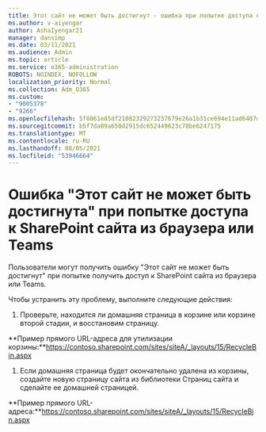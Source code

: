 ```yaml
---
title: Этот сайт не может быть достигнут - ошибка при попытке доступа к SharePoint сайта из браузера или Teams
ms.author: v-aiyengar
author: AshaIyengar21
manager: dansimp
ms.date: 03/11/2021
ms.audience: Admin
ms.topic: article
ms.service: o365-administration
ROBOTS: NOINDEX, NOFOLLOW
localization_priority: Normal
ms.collection: Adm_O365
ms.custom:
- "9005378"
- "9266"
ms.openlocfilehash: 5f8861e85df21082329273237679e26a1b31ce694e11ad6407d4690d7caf2fc9
ms.sourcegitcommit: b5f7da89a650d2915dc652449623c78be6247175
ms.translationtype: MT
ms.contentlocale: ru-RU
ms.lasthandoff: 08/05/2021
ms.locfileid: "53946664"
---
```

# <a name="this-site-cant-be-reached-error-when-trying-to-access-sharepoint-site-from-browser-or-teams"></a>Ошибка "Этот сайт не может быть достигнута" при попытке доступа к SharePoint сайта из браузера или Teams

Пользователи могут получить ошибку "Этот сайт не может быть достигнут" при попытке получить доступ к SharePoint сайта из браузера или Teams. 

Чтобы устранить эту проблему, выполните следующие действия: 

1. Проверьте, находится ли домашняя страница в корзине или корзине второй стадии, и восстановим страницу.

**Пример прямого URL-адреса для утилизации корзины:**https://contoso.sharepoint.com/sites/siteA/_layouts/15/RecycleBin.aspx

1. Если домашняя страница будет окончательно удалена из корзины, создайте новую страницу сайта из библиотеки Страниц сайта и сделайте ее домашней страницей. 

**Пример прямого URL-адреса:**https://contoso.sharepoint.com/sites/siteA/_layouts/15/RecycleBin.aspx